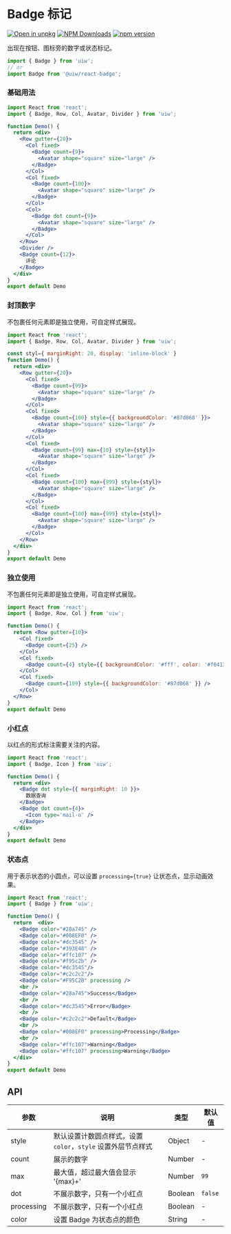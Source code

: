 Badge 标记
===

[![Open in unpkg](https://img.shields.io/badge/Open%20in-unpkg-blue)](https://uiwjs.github.io/npm-unpkg/#/pkg/@uiw/react-badge/file/README.md)
[![NPM Downloads](https://img.shields.io/npm/dm/@uiw/react-badge.svg?style=flat)](https://www.npmjs.com/package/@uiw/react-badge)
[![npm version](https://img.shields.io/npm/v/@uiw/react-badge.svg?label=@uiw/react-badge)](https://npmjs.com/@uiw/react-badge)

出现在按钮、图标旁的数字或状态标记。

```jsx
import { Badge } from 'uiw';
// or
import Badge from '@uiw/react-badge';
```

### 基础用法

<!--rehype:bgWhite=true&codeSandbox=true&codePen=true--> 
```jsx mdx:preview
import React from 'react';
import { Badge, Row, Col, Avatar, Divider } from 'uiw';

function Demo() {
  return <div>
    <Row gutter={20}>
      <Col fixed>
        <Badge count={9}>
          <Avatar shape="square" size="large" />
        </Badge>
      </Col>
      <Col fixed>
        <Badge count={100}>
          <Avatar shape="square" size="large" />
        </Badge>
      </Col>
      <Col>
        <Badge dot count={9}>
          <Avatar shape="square" size="large" />
        </Badge>
      </Col>
    </Row>
    <Divider />
    <Badge count={12}>
      评论
    </Badge>
  </div>
}
export default Demo
```

### 封顶数字

不包裹任何元素即是独立使用，可自定样式展现。

<!--rehype:bgWhite=true&codeSandbox=true&codePen=true--> 
```jsx mdx:preview
import React from 'react';
import { Badge, Row, Col, Avatar, Divider } from 'uiw';

const styl={ marginRight: 20, display: 'inline-block' }
function Demo() {
  return <div>
    <Row gutter={20}>
      <Col fixed>
        <Badge count={99}>
          <Avatar shape="square" size="large" />
        </Badge>
      </Col>
      <Col fixed>
        <Badge count={100} style={{ backgroundColor: '#87d068' }}>
          <Avatar shape="square" size="large" />
        </Badge>
      </Col>
      <Col fixed>
        <Badge count={99} max={10} style={styl}>
          <Avatar shape="square" size="large" />
        </Badge>
      </Col>
      <Col fixed>
        <Badge count={100} max={999} style={styl}>
          <Avatar shape="square" size="large" />
        </Badge>
      </Col>
      <Col fixed>
        <Badge count={100} max={999} style={styl}>
          <Avatar shape="square" size="large" />
        </Badge>
      </Col>
    </Row>
  </div>
}
export default Demo
```

### 独立使用

不包裹任何元素即是独立使用，可自定样式展现。

<!--rehype:bgWhite=true&codeSandbox=true&codePen=true--> 
```jsx mdx:preview
import React from 'react';
import { Badge, Row, Col } from 'uiw';

function Demo() {
  return <Row gutter={10}>
    <Col fixed>
      <Badge count={25} />
    </Col>
    <Col fixed>
      <Badge count={4} style={{ backgroundColor: '#fff', color: '#f04134', boxShadow: 'rgb(217, 217, 217) 0px 0px 0px 1px inset' }} /> 
    </Col>
    <Col fixed>
      <Badge count={109} style={{ backgroundColor: '#87d068' }} /> 
    </Col>
  </Row>
}
export default Demo
```

### 小红点

以红点的形式标注需要关注的内容。

<!--rehype:bgWhite=true&codeSandbox=true&codePen=true--> 
```jsx mdx:preview
import React from 'react';
import { Badge, Icon } from 'uiw';

function Demo() {
  return <div>
    <Badge dot style={{ marginRight: 10 }}>
      数据查询
    </Badge>
    <Badge dot count={4}>
      <Icon type='mail-o' />
    </Badge>
  </div>
}
export default Demo
```

### 状态点

用于表示状态的小圆点，可以设置 `processing={true}` 让状态点，显示动画效果。

<!--rehype:bgWhite=true&codeSandbox=true&codePen=true--> 
```jsx mdx:preview
import React from 'react';
import { Badge } from 'uiw';

function Demo() {
  return  <div>
    <Badge color="#28a745" />
    <Badge color="#008EF0" />
    <Badge color="#dc3545" />
    <Badge color="#393E48" />
    <Badge color="#ffc107" />
    <Badge color="#f95c2b" />
    <Badge color="#dc3545"/>
    <Badge color="#c2c2c2"/>
    <Badge color="#F95C2B" processing />
    <br />
    <Badge color="#28a745">Success</Badge>
    <br />
    <Badge color="#dc3545">Error</Badge>
    <br />
    <Badge color="#c2c2c2">Default</Badge>
    <br />
    <Badge color="#008EF0" processing>Processing</Badge>
    <br />
    <Badge color="#ffc107">Warning</Badge>
    <Badge color="#ffc107" processing>Warning</Badge>
  </div>
}
export default Demo
```

## API

| 参数 | 说明 | 类型 | 默认值 |
|--------- |-------- |--------- |-------- |
| style | 默认设置计数圆点样式，设置 `color`，`style` 设置外层节点样式 | Object | - |
| count | 展示的数字 | Number | - |
| max | 最大值，超过最大值会显示 '{max}+' | Number | `99` |
| dot | 不展示数字，只有一个小红点 | Boolean | `false` |
| processing | 不展示数字，只有一个小红点 | Boolean | - |
| color | 设置 Badge 为状态点的颜色 | String | - |
